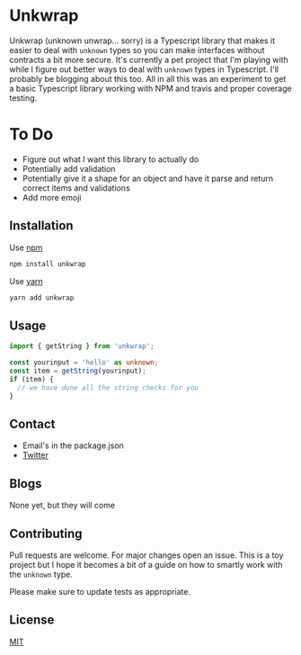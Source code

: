 # Unkwrap

Unkwrap (unknown unwrap... sorry) is a Typescript library that makes it easier to deal with `unknown` types so you can make interfaces without contracts a bit more secure. It's currently a pet project that I'm playing with while I figure out better ways to deal with `unknown` types in Typescript. I'll probably be blogging about this too. All in all this was an experiment to get a basic Typescript library working with NPM and travis and proper coverage testing.

# To Do

- Figure out what I want this library to actually do
- Potentially add validation
- Potentially give it a shape for an object and have it parse and return correct items and validations
- Add more emoji

## Installation

Use [npm](https://npm.org)

```bash
npm install unkwrap
```

Use [yarn](https://yarnpkg.com)

```bash
yarn add unkwrap
```

## Usage

```typescript
import { getString } from 'unkwrap';

const yourinput = 'hello' as unknown;
const item = getString(yourinput);
if (item) {
  // we have done all the string checks for you
}
```

## Contact

- Email's in the package.json
- [Twitter](https://twitter.com/dannolan)

## Blogs

None yet, but they will come

## Contributing

Pull requests are welcome. For major changes open an issue. This is a toy project but I hope it becomes a bit of a guide on how to smartly work with the `unknown` type.

Please make sure to update tests as appropriate.

## License

[MIT](https://choosealicense.com/licenses/mit/)
